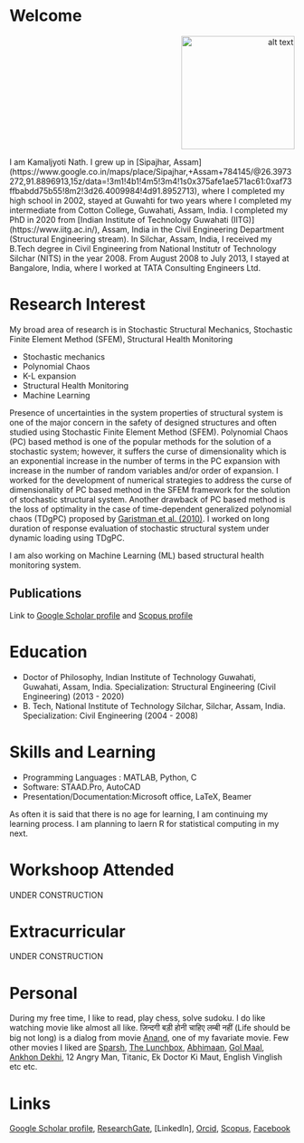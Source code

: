 # Welcome
<p align="right">
<img src="https://user-images.githubusercontent.com/75487639/101278081-f35a9780-37de-11eb-8f8f-99fafed90c2e.jpg" alt="alt text" width="200" height="200" aligh="right">
</p>
I am Kamaljyoti Nath. I grew up in [Sipajhar, Assam](https://www.google.co.in/maps/place/Sipajhar,+Assam+784145/@26.3973272,91.8896913,15z/data=!3m1!4b1!4m5!3m4!1s0x375afe1ae571ac61:0xaf73ffbabdd75b55!8m2!3d26.4009984!4d91.8952713), where I completed my high school in 2002, stayed at Guwahti for two years where I completed my intermediate from Cotton College, Guwahati, Assam, India. I completed my PhD in 2020 from [Indian Institute of Technology Guwahati (IITG)](https://www.iitg.ac.in/), Assam, India in the Civil Engineering Department (Structural Engineering stream). In Silchar, Assam, India, I received my B.Tech degree in Civil Engineering from National Institutr of Technology Silchar (NITS) in the year 2008. From August 2008 to July 2013, I stayed at Bangalore, India, where I worked at TATA Consulting Engineers Ltd.

# Research Interest
My broad area of research is in Stochastic Structural Mechanics, Stochastic Finite Element Method (SFEM), Structural Health Monitoring
- Stochastic mechanics
- Polynomial Chaos
- K-L expansion
- Structural Health Monitoring
- Machine Learning

Presence of uncertainties in the system properties of structural system is one of the major concern in the safety of designed structures and often studied using Stochastic Finite Element Method (SFEM). Polynomial Chaos (PC) based method is one of the popular methods for the solution of a stochastic system; however, it suffers the curse of dimensionality which is an exponential increase in the number of terms in the PC expansion with increase in the number of random variables and/or order of expansion. I worked for the development of numerical strategies to address the curse of dimensionality of PC based method in the SFEM framework for the solution of stochastic structural system. Another drawback of PC based method is the loss of optimality in the case of time-dependent generalized polynomial chaos (TDgPC) proposed by [Garistman et al. (2010)](https://www.sciencedirect.com/science/article/pii/S0021999110004134). I worked on long duration of response evaluation of stochastic structural system under dynamic loading using TDgPC.

I am also working on Machine Learning (ML) based structural health monitoring system.


## Publications

Link to [Google Scholar profile](https://scholar.google.co.in/citations?user=U9Vf1IwAAAAJ&hl=en) and [Scopus profile](https://www.scopus.com/authid/detail.uri?authorId=57072835400)

# Education
- Doctor of Philosophy, Indian Institute of Technology Guwahati, Guwahati, Assam, India. Specialization: Structural Engineering (Civil Engineering) (2013 - 2020) 
- B. Tech, National Institute of Technology Silchar, Silchar, Assam, India. Specialization: Civil Engineering (2004 - 2008)

#  Skills and Learning
- Programming Languages : MATLAB, Python, C
- Software: STAAD.Pro, AutoCAD
- Presentation/Documentation:Microsoft office, LaTeX, Beamer

As often it is said that there is no age for learning, I am continuing my learning process. I am planning to laern R for statistical computing in my next.

# Workshoop Attended
UNDER CONSTRUCTION
# Extracurricular
UNDER CONSTRUCTION
# Personal
During my free time, I like to read, play chess, solve sudoku. I do like watching movie like almost all like. ज़िन्दगी बड़ी होनी चाहिए लम्बी नहीं (Life should be big not long) is a dialog from movie [Anand](https://www.imdb.com/title/tt0066763/), one of my favariate movie. Few other movies I liked are [Sparsh](https://www.imdb.com/title/tt0079938/), [The Lunchbox](https://www.imdb.com/title/tt2350496/), [Abhimaan](https://www.imdb.com/title/tt0069671/), [Gol Maal](https://www.imdb.com/title/tt0079221/), [Ankhon Dekhi](https://www.imdb.com/title/tt3614516/), 12 Angry Man, Titanic, Ek Doctor Ki Maut, English Vinglish etc etc.

# Links
[Google Scholar profile](https://scholar.google.co.in/citations?user=U9Vf1IwAAAAJ&hl=en), [ResearchGate](https://www.researchgate.net/profile/Kamaljyoti_Nath2), [LinkedIn], [Orcid](https://orcid.org/0000-0002-5946-6329), [Scopus](https://www.scopus.com/authid/detail.uri?authorId=57072835400), [Facebook](https://www.facebook.com/nath.kamaljyoti/)
